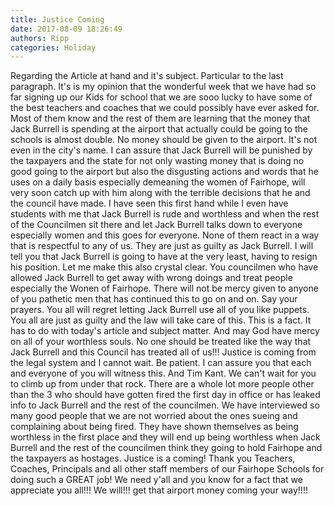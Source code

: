 ```yaml
---
title: Justice Coming
date: 2017-08-09 18:26:49
authors: Ripp
categories: Holiday
---
```


 Regarding the Article at hand and it's subject. Particular to the last paragraph. It's is my opinion that the wonderful week that we have had so far signing up our Kids for school that we are sooo lucky to have some of the best teachers and coaches that we could possibly have ever asked for. Most of them know and the rest of them are learning that the money that Jack Burrell is spending at the airport that actually could be going to the schools is almost double. No money should be given to the airport. It's not even in the city's name.  I can assure that Jack Burrell will be punished by the taxpayers and the state for not only wasting money that is doing no good going to the airport but also the disgusting actions and words that he uses on a daily basis especially demeaning the women of Fairhope, will very soon catch up with him along with the terrible decisions that he and the council have made. I have seen this first hand while I even have students with me that Jack Burrell is rude and worthless and when the rest of the Councilmen sit there and let Jack Burrell talks down to everyone especially women and this goes for everyone. None of them react in a way that is respectful to any of us. They are just as guilty as Jack Burrell. I will tell you that Jack Burrell is going to have at the very least, having to resign his position. Let me make this also crystal clear. You councilmen who have allowed Jack Burrell to get away with wrong doings and treat people especially the Wonen of Fairhope. There will not be mercy given to anyone of you pathetic men that has continued this to go on and on. Say your prayers. You all will regret letting Jack Burrell use all of you like puppets.  You all are just as guilty and the law will take care of this.  This is a fact. It has to do with today's article and subject matter. And may God have mercy on all of your worthless souls. No one should be treated like the way that Jack Burrell and this Council has treated all of us!!!  Justice is coming from the legal system and I cannot wait. Be patient. I can assure you that each and everyone of you will witness this. And Tim Kant. We can't wait for you to climb up from under that rock. There are a whole lot more people other than the 3 who should have gotten fired the first day in office or has leaked info to Jack Burrell and the rest of the councilmen.   We have interviewed so many good people that we are not worried about the ones sueing and complaining about being fired. They have shown themselves as being worthless in the first place and they will end up being worthless when Jack Burrell and the rest of the councilmen think they going to hold Fairhope and the taxpayers as hostages.  Justice is a coming!  Thank you Teachers, Coaches, Principals and all other staff members of our Fairhope Schools for doing such a GREAT job!  We need y'all and you know for a fact that we appreciate you all!!!  We will!!! get that airport money coming your way!!!!